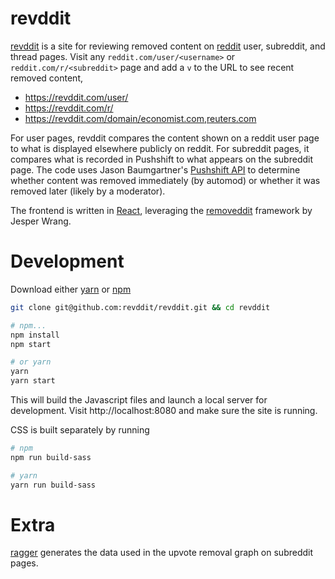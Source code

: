 # revddit
[revddit](https://revddit.com/about) is a site for reviewing removed content on [reddit](https://www.reddit.com) user, subreddit, and thread pages.
Visit any `reddit.com/user/<username>` or `reddit.com/r/<subreddit>` page and add a `v` to the URL to see recent removed content,

* https://revddit.com/user/
* https://revddit.com/r/
* https://revddit.com/domain/economist.com,reuters.com

For user pages, revddit compares the content shown on a reddit user page to what is displayed elsewhere publicly on reddit. For subreddit pages, it compares what is recorded in Pushshift to what appears on the subreddit page. The code uses
Jason Baumgartner's [Pushshift API](https://github.com/pushshift/api) to determine whether content was removed immediately (by automod) or whether it was removed later (likely by a moderator).

The frontend is written in [React](https://reactjs.org/), leveraging the [removeddit](https://github.com/JubbeArt/removeddit) framework by Jesper Wrang.

# Development
Download either [yarn](https://yarnpkg.com/en/docs/install) or [npm](https://www.npmjs.com/get-npm)

```bash
git clone git@github.com:revddit/revddit.git && cd revddit

# npm...
npm install
npm start

# or yarn
yarn
yarn start
```

This will build the Javascript files and launch a local server for development. Visit http://localhost:8080 and make sure the site is running.

CSS is built separately by running

```bash
# npm
npm run build-sass

# yarn
yarn run build-sass
```

# Extra

[ragger](https://github.com/revddit/ragger) generates the data used in the upvote removal graph on subreddit pages.
